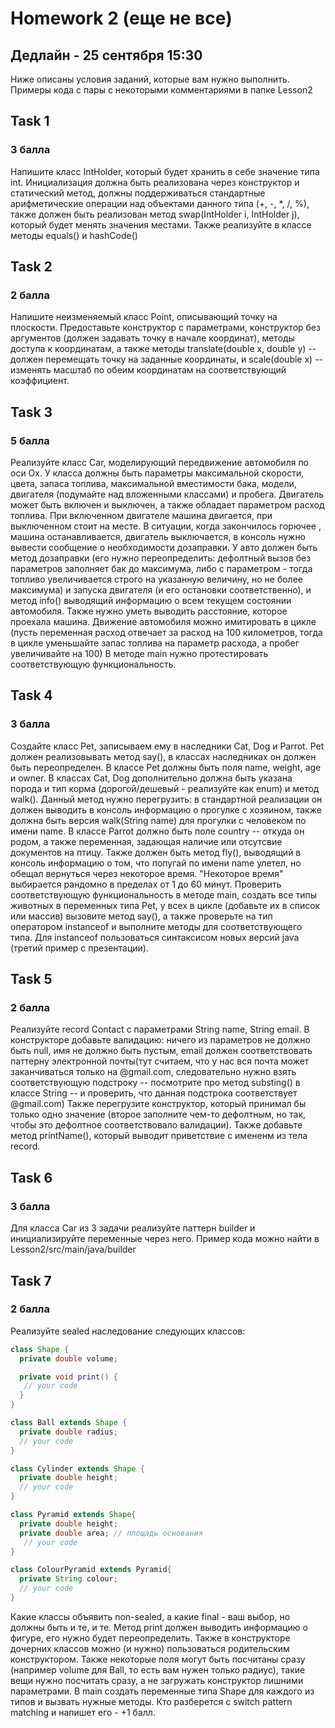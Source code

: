 # Homework 2 (еще не все)
## Дедлайн - 25 сентября 15:30

Ниже описаны условия заданий, которые вам нужно выполнить. Примеры кода с пары с некоторыми комментариями в папке Lesson2

## Task 1
### 3 балла
Напишите класс IntHolder, который будет хранить в себе значение типа int. Инициализация должна быть реализована через конструктор и статический метод, должны поддерживаться стандартные арифметические операции над объектами данного типа (+, -, *, /, %), также должен быть реализован метод swap(IntHolder i, IntHolder j), который будет менять значения местами. Также реализуйте в классе методы equals() и hashCode()

## Task 2
### 2 балла
Напишите  неизменяемый класс Point, описывающий точку на плоскости. Предоставьте конструктор с параметрами, конструктор без аргументов (должен задавать точку в начале координат), методы доступа к координатам, а также методы translate(double x, double y) -- должен перемещать точку на заданные координаты, и scale(double x) -- изменять масштаб по обеим координатам на соответствующий коэффициент.

## Task 3
### 5 балла
Реализуйте класс Car, моделирующий передвижение автомобиля по оси Ox. У класса должны быть параметры максимальной скорости, цвета, запаса топлива, максимальной вместимости бака, модели, двигателя (подумайте над вложенными классами) и пробега. Двигатель может быть включен и выключен, а также обладает параметром расход топлива. При включенном двигателе машина двигается, при выключенном стоит на месте. В ситуации, когда закончилось горючее , машина останавливается, двигатель выключается, в консоль нужно вывести сообщение о необходимости дозаправки. У авто должен быть метод дозаправки (его нужно переопределить: дефолтный вызов без параметров заполняет бак до максимума, либо с параметром - тогда топливо увеличивается строго на указанную величину, но не более максимума) и запуска двигателя (и его остановки соответственно), и метод info() выводящий информацию о всем текущем состоянии автомобиля. Также нужно уметь выводить расстояние, которое проехала машина.  Движение автомобиля можно имитировать в цикле (пусть переменная расход отвечает за расход на 100 километров, тогда в цикле уменьшайте запас топлива на параметр расхода, а пробег увеличивайте на 100) В методе main нужно протестировать соответствующую функциональность.

## Task 4
### 3 балла
Создайте класс Pet, записываем ему в наследники Cat, Dog и Parrot. Pet должен реализовывать метод say(), в классах наследниках он должен быть переопределен. В классе Pet должны быть поля name, weight, age и owner. В классах Cat, Dog дополнительно должна быть указана порода и тип корма (дорогой/дешевый - реализуйте как enum) и метод walk(). Данный метод нужно перегрузить: в стандартной реализации он должен выводить в консоль информацию о прогулке с хозяином, также должна быть версия walk(String name) для прогулки с человеком по имени name. 
В классе Parrot должно быть поле country -- откуда он родом, а также переменная, задающая наличие или отсутсвие документов на птицу. Также должен быть метод fly(), выводящий в консоль информацию о том, что попугай по имени name улетел, но обещал вернуться через некоторое время. "Некоторое время" выбирается рандомно в пределах от 1 до 60 минут. Проверить соответствующую функциональность в методе main, создать все типы животных в переменных типа Pet, у всех в цикле (добавьте их в список или массив) вызовите метод say(), а также проверьте на тип оператором instanceof и выполните методы для соответствующего типа. Для instanceof пользоваться синтаксисом новых версий java (третий пример с презентации).

## Task 5
### 2 балла
Реализуйте record Contact с параметрами String name, String email. В конструкторе добавьте валидацию: ничего из параметров не должно быть null, имя не должно быть пустым, email должен соответствовать паттерну электронной почты(тут считаем, что у нас вся почта может заканчиваться только на @gmail.com, следовательно нужно взять соответствующую подстроку -- посмотрите про метод substing() в классе String -- и проверить, что данная подстрока соответствует @gmail.com) Также перегрузите конструктор, который принимал бы только одно значение (второе заполните чем-то дефолтным, но так, чтобы это дефолтное соответствовало валидации). Также добавьте метод printName(), который выводит приветствие с имененм из тела record.

## Task 6
### 3 балла
Для класса Car из 3 задачи реализуйте паттерн builder и инициализируйте переменные через него. Пример кода можно найти в Lesson2/src/main/java/builder

## Task 7
### 2 балла
Реализуйте sealed наследование следующих классов:
```java
class Shape {
  private double volume;

  private void print() {
   // your code
  }
}

class Ball extends Shape {
  private double radius;
  // your code
}

class Cylinder extends Shape {
  private double height;
  // your code
}

class Pyramid extends Shape{
  private double height;
  private double area; // площадь основания
   // your code
}

class ColourPyramid extends Pyramid{
  private String colour;
  // your code
}
```

Какие классы объявить non-sealed, а какие final - ваш выбор, но должны быть и те, и те. Метод print должен выводить информацию о фигуре, его нужно будет переопределить. Также в конструкторе дочерних классов можно (и нужно) пользоваться родительским конструктором. Также некоторые поля могут быть посчитаны сразу (например volume для Ball, то есть вам нужен только радиус), такие вещи нужно посчитать сразу, а не загружать конструктор лишними параметрами. В main создать переменные типа Shape для каждого из типов и вызвать нужные методы. Кто разберется с switch pattern matching и напишет его - +1 балл.

